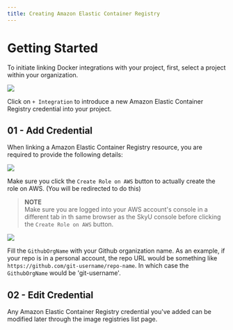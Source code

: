 ```yaml
---
title: Creating Amazon Elastic Container Registry
---
```


# Getting Started

To initiate linking Docker integrations with your project, first, select a project within your organization.

![](/assets/images/tutorials/image-registry/amazon-ecr/registry-list.png)

Click on `+ Integration` to introduce a new Amazon Elastic Container Registry credential into your project.

## 01 - Add Credential

When linking a Amazon Elastic Container Registry resource, you are required to provide the following details:

![](/assets/images/tutorials/image-registry/amazon-ecr/add-amazon-ecr.png)

Make sure you click the `Create Role on AWS` button to actually create the role on AWS. (You will be redirected to do this)

> **NOTE**<br/>
> Make sure you are logged into your AWS account's console in a different tab in th same browser as the SkyU console before clicking the `Create Role on AWS` button.

![](/assets/images/tutorials/image-registry/amazon-ecr/create-stack.png)

Fill the `GithubOrgName` with your Github organization name. As an example, if your repo is in a personal account, the repo URL would be something like `https://github.com/git-username/repo-name`. In which case the `GithubOrgName` would be 'git-username'.

## 02 - Edit Credential

Any Amazon Elastic Container Registry credential you've added can be modified later through the image registries list page.
